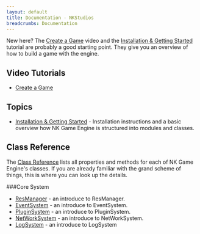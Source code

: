 ```yaml
---
layout: default
title: Documentation - NKStudios
breadcrumbs: Documentation
---
```

New here? The [Create a Game](http://google.com) video and the [Installation & Getting Started](http://google.com) tutorial are probably a good starting point. They give you an overview of how to build a game with the engine.

## Video Tutorials
* [Create a Game](http://google.com)

## Topics
* [Installation & Getting Started](/documentation/getting-started.html) - Installation instructions and a basic overview how NK Game Engine is structured into modules and classes.

## Class Reference
The [Class Reference](/documentation/class-reference.html) lists all properties and methods for each of NK Game Engine's classes. If you are already familiar with the grand scheme of things, this is where you can look up the details.

###Core System
* [ResManager](/documentation/class-reference/res-manager.html) - an introduce to ResManager.
* [EventSystem](/documentation/class-reference/event-system.html) - an introduce to EventSystem.
* [PluginSystem](/documentation/class-reference/plugin-system.html) - an introduce to PluginSystem.
* [NetWorkSystem](/documentation/class-reference/newwork-system.html) - an introduce to NetWorkSystem.
* [LogSystem](/documentation/class-reference/log-system.html) - an introduce to LogSystem
